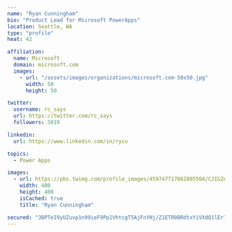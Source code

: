```yaml
---
name: "Ryan Cunningham"
bio: "Product Lead for Microsoft PowerApps"
location: Seattle, WA
type: "profile"
heat: 42

affiliation:
  name: Microsoft
  domain: microsoft.com
  images:
    - url: "/assets/images/organizations/microsoft.com-50x50.jpg"
      width: 50
      height: 50

twitter:
  username: rc_says
  url: https://twitter.com/rc_says
  followers: 3019

linkedin:
  url: https://www.linkedin.com/in/rycu

topics:
  - Power Apps

images:
  - url: https://pbs.twimg.com/profile_images/459747717862805504/CJIGZejd_400x400.png
    width: 400
    height: 400
    isCached: true
    title: "Ryan Cunningham"

secured: "3BPTeI9yUZuvp1n99ieF9Pp1VhtcgT5AjFnYHj/Z1ETR0BRdtxYiVXdQ1lEr7AdBqTkRJSV/hzJrc5UfRzcXVt+Po4TXls49r7VzXn977qYs+ywYJbi6SZgmFyCwbAPhxNULC7isaHoiWrNj5K0fyT3fmuS/j/XWSQIaFonot6xrGZ4E6i46NkwayYiDxGOnduv8SaUCgATYWvBJaNPXezNYS4z6PO6AuGYqrRTbrISYmtNr5IXSXDNo9Yd/zilr94iDNZpehxPeLSMhotexT6G+2GXwObTXlpNXSmPk9MgqJxMkOXs5sER0qDiKfZ+YlMwUAatvvveEnlXgQxrxcq9pf+Ksk2ZUC9vG/xiAtz/LJk8UjlAEwmZ6JeDhi1j1fvRT6AXgUDg8T4nIGc2AaCE6T5bZ8JhJIEpfNVVeU5U=;7jsR0t6/TSm8Gh+GxKKeFg=="
---
```


